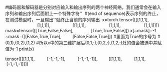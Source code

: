
#编码器和解码器是分别对应输入和输出序列的两个神经网络，我们通常会在输入序列和输出序列后面附上一个特殊字符'<eos>' 
#(end of sequence)表示序列的终止，在测试模型时，一旦输出'<eos>'就终止当前的序列输出
 x=torch.tensor([[[1,1,1],                  
                  [1,1,1]],
                 [[1,1,1],
                  [1,1,1],
                  [1,1,1]]])
mask=tensor([[True,False,False],
             [True,True,False]])
x[~mask]=-1
~mask=([[False,True,True],
        [False,False,True]])
#里面为True的序号为
#(0,1),(0,2),(1,2)
#所以x中的第三维扩展后(0,1,:),(0,2,:),(1,2,:)处的值会被选中并赋值为-1
print(x)
 
tensor([[[1,1,1],
         [-1,-1,-1],
         [-1,-1,-1]],
        [[1,1,1],
         [1,1,1],
         [-1,-1,-1]]])
